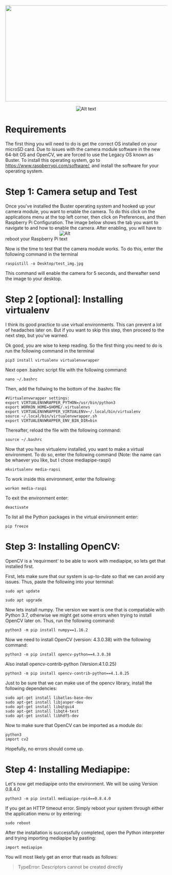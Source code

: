 <p align ="center" width="100%">
<img
  src=https://d1tlzifd8jdoy4.cloudfront.net/wp-content/uploads/2020/05/795316b92fc766b0181f6fef074f03fa-1.png
     width = 600
     height= 300
     style="align:center">
</p>

<p align ="center" width ="100%">
<img
  src= "https://www.raspberrypi.com/app/uploads/2017/06/Powered-by-Raspberry-Pi-Logo_Outline-Colour-Screen-500x153.png"
  alt="Alt text"
  title="Optional title"
  style="align:center">
</p>

# Requirements
  The first thing you will need to do is get the correct OS installed on your microSD card. Due to issues with the camera module software in the new 64-bit OS and OpenCV, we are forced to use the Legacy OS known as Buster. To install this operating system, go to https://www.raspberrypi.com/software/, and install the software for your operating system.

# Step 1: Camera setup and Test
  Once you've installed the Buster operating system and hooked up your camera module, you want to enable the camera. To do this click on the applications menu at the top left corner, then click on Preferences, and then Raspberry Pi Configuration. The image below shows the tab you want to navigate to and how to enable the camera. After enabling, you will have to reboot your Raspberry Pi
  <img
  src= "https://imageio.forbes.com/specials-images/imageserve/60499cd3edb82cbf47c586e3/This-sand-dune--known-as-Dingo-Gap--was-crossed-by-Mars-Curiosity-in-2014-/960x0.jpg?format=jpg&width=960"
  alt="Alt text"
  title="Optional title"
  style="auto; max-width: 50px">
  
Now is the time to test that the camera module works. To do this, enter the following command in the terminal

```
raspistill -o Desktop/test_img.jpg
```
This command will enable the camera for 5 seconds, and thereafter send the image to your desktop.

# Step 2 [optional]: Installing virtualenv 


I think its good practice to use virtual environments. This can prevent a lot of headaches later on. But if you want to skip this step, then proceed to the next step, but you've warned.

Ok good, you are wise to keep reading. So the first thing you need to do is run the following command in the terminal 

```
pip3 install virtualenv virtualenvwrapper
```

Next open .bashrc script file with the following command:

```
nano ~/.bashrc
```

Then, add the follwing to the bottom of the .bashrc file

```
#Virtualenvwrapper settings:
export VIRTUALENVWRAPPER_PYTHON=/usr/bin/python3
export WORKON_HOME=$HOME/.virtualenvs
export VIRTUALENVWRAPPER_VIRTUALENV=~/.local/bin/virtualenv
source ~/.local/bin/virtualenvwrapper.sh
export VIRTUALENVWRAPPER_ENV_BIN_DIR=bin
```

Thereafter, reload the file with the following command:

```
source ~/.bashrc
```
Now that you have virtualenv installed, you want to make a virtual environment. To do so, enter the following command (Note: the name can be whaever you like, but I chose mediapipe-raspi)

```
mkvirtualenv media-rapsi
```

To work inside this environment, enter the following:

```
workon media-raspi

```
To exit the environment enter:

```
deactivate
```

To list all the Python packages in the virtual environment enter:

```
pip freeze
```
# Step 3: Installing OpenCV:
OpenCV is a 'requirment' to be able to work with mediapipe, so lets get that installed first. 

First, lets make sure that our system is up-to-date so that we can avoid any issues. Thus, paste the following into your terminal:

```
sudo apt update
```

```
sudo apt upgrade
```

Now lets install numpy. The version we want is one that is compatiable with Python 3.7, otherwise we might get some errors when trying to install OpenCV later on. Thus, run the following command:

```
python3 -m pip install numpy==1.16.2
```

Now we need to install OpenCV (version: 4.3.0.38) with the following command:

```
python3 -m pip install opencv-python==4.3.0.38
```
Also install opencv-contrib-python (Version:4.1.0.25)
```
python3 -m pip install opencv-contrib-python==4.1.0.25
```

Just to be sure that we can make use of the opencv library, install the following dependencies:
```
sudo apt-get install libatlas-base-dev
sudo apt-get install libjasper-dev
sudo apt-get install libqtgui4
sudo apt-get install libqt4-test
sudo apt-get install libhdf5-dev

```

Now to make sure that OpenCV can be imported as a module do:

```
python3
import cv2
```

Hopefully, no errors should come up.

# Step 4: Installing Mediapipe:

Let's now get mediapipe onto the environment. We will be using Version 0.8.4.0

```
python3 -m pip install mediapipe-rpi4==0.8.4.0
```
If you get an HTTP timeout error. Simply reboot your system through either the application menu or by entering:

```
sudo reboot
```

After the installation is successfully completed, open the Python interpreter and trying importing mediapipe by pasting:

```
import mediapipe
```
You will most likely get an error that reads as follows:
>TypeError: Descriptors cannot be created directly


